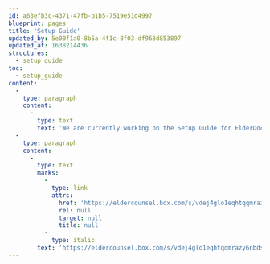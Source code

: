 ```yaml
---
id: a63efb3c-4371-47fb-b1b5-7519e51d4997
blueprint: pages
title: 'Setup Guide'
updated_by: 5e00f1a0-8b5a-4f1c-8f03-df968d853897
updated_at: 1638214436
structures:
  - setup_guide
toc:
  - setup_guide
content:
  -
    type: paragraph
    content:
      -
        type: text
        text: 'We are currently working on the Setup Guide for ElderDocx.'
  -
    type: paragraph
    content:
      -
        type: text
        marks:
          -
            type: link
            attrs:
              href: 'https://eldercounsel.box.com/s/vdej4glo1eqhtqqmrazy6nbdsrtvgzcf'
              rel: null
              target: null
              title: null
          -
            type: italic
        text: 'https://eldercounsel.box.com/s/vdej4glo1eqhtqqmrazy6nbdsrtvgzcf'
---
```

